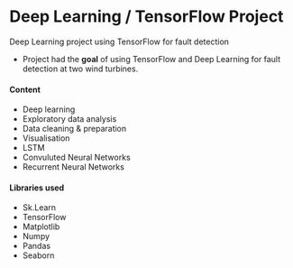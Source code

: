 # Deep Learning / TensorFlow Project
Deep Learning project using TensorFlow for fault detection

- Project had the **goal** of using TensorFlow and Deep Learning for fault detection at two wind turbines. 

#### Content 
- Deep learning 
- Exploratory data analysis 
- Data cleaning & preparation 
- Visualisation 
- LSTM 
- Convuluted Neural Networks 
- Recurrent Neural Networks

#### Libraries used 
- Sk.Learn 
- TensorFlow
- Matplotlib 
- Numpy 
- Pandas
- Seaborn 

